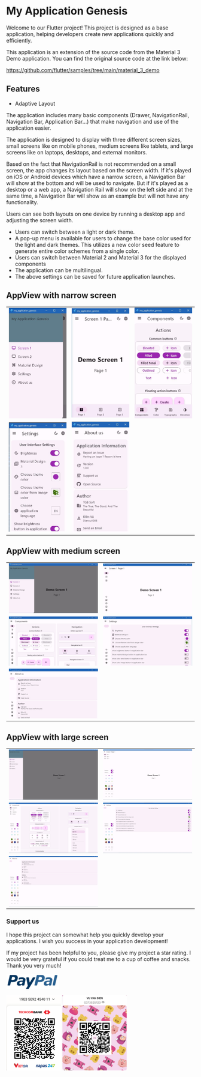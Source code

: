 # My Application Genesis
Welcome to our Flutter project! This project is designed as a base application, helping developers create new applications quickly and efficiently.

This application is an extension of the source code from the Material 3 Demo application. You can find the original source code at the link below:

https://github.com/flutter/samples/tree/main/material_3_demo


## Features
* Adaptive Layout

The application includes many basic components (Drawer, NavigationRail, Navigation Bar, Application Bar…) that make navigation and use of the application easier.

The application is designed to display with three different screen sizes, small screens like on mobile phones, medium screens like tablets, and large screens like on laptops, desktops, and external monitors.

Based on the fact that NavigationRail is not recommended on a small screen, the app changes its layout based on the screen width. If it's played on iOS or Android devices which have a narrow screen, a Navigation Bar will show at the bottom and will be used to navigate. But if it's played as a desktop or a web app, a Navigation Rail will show on the left side and at the same time, a Navigation Bar will show as an example but will not have any functionality.

Users can see both layouts on one device by running a desktop app and adjusting the screen width.

* Users can switch between a light or dark theme.
* A pop-up menu is available for users to change the base color used for the light and dark themes. This utilizes a new color seed feature to generate entire color schemes from a single color.
* Users can switch between Material 2 and Material 3 for the displayed components
* The application can be multilingual.
* The above settings can be saved for future application launches.


## AppView with narrow screen

<div style="text-align: center">
    <table>
        <tr>
            <td style="text-align: center">
                <a href="./media res/narrow_screen_drawer.jpg">
                    <img src="./media res/narrow_screen_drawer.jpg" width="200"/>
                </a>
            </td>            
            <td style="text-align: center">
                <a href="./media res/narrow_screen1_page1.jpg">
                    <img src="./media res/narrow_screen1_page1.jpg" width="200"/>
                </a>
            </td>
            <td style="text-align: center">
                <a href="./media res/narrow_screen_material_design_components.jpg">
                    <img src="./media res/narrow_screen_material_design_components.jpg" width="200" />
                </a>
            </td>
        </tr>
        <tr>
            <td style="text-align: center">
                <a href="./media res/narrow_screen_settings.jpg">
                    <img src="./media res/narrow_screen_settings.jpg" width="200"/>
                </a>
            </td>            
            <td style="text-align: center">
                <a href="./media res/narrow_screen_about_us.jpg">
                    <img src="./media res/narrow_screen_about_us.jpg" width="200"/>
                </a>
            </td>
        </tr>
    </table>
</div>

## AppView with medium screen

<div style="text-align: center">
    <table>
        <tr>
            <td style="text-align: center">
                <a href="./media res/medium_screen_drawer.jpg">
                    <img src="./media res/medium_screen_drawer.jpg" width="300"/>
                </a>
            </td>            
            <td style="text-align: center">
                <a href="./media res/medium_screen1_page1.jpg">
                    <img src="./media res/medium_screen1_page1.jpg" width="300"/>
                </a>
            </td>
        </tr>
        <tr>
            <td style="text-align: center">
                <a href="./media res/medium_screen_material_design_components.jpg">
                    <img src="./media res/medium_screen_material_design_components.jpg" width="300" />
                </a>
            </td>
            <td style="text-align: center">
                <a href="./media res/medium_screen_settings.jpg">
                    <img src="./media res/medium_screen_settings.jpg" width="300"/>
                </a>
            </td>            
        </tr>
        <tr>
            <td style="text-align: center">
                <a href="./media res/medium_screen_about_us.jpg">
                    <img src="./media res/medium_screen_about_us.jpg" width="300"/>
                </a>
            </td>
        </tr>
    </table>
</div>

## AppView with large screen

<div style="text-align: center">
    <table>
        <tr>
            <td style="text-align: center">
                <a href="./media res/large_screen_drawer.jpg">
                    <img src="./media res/large_screen_drawer.jpg" width="300"/>
                </a>
            </td>            
            <td style="text-align: center">
                <a href="./media res/large_screen1_page1.jpg">
                    <img src="./media res/large_screen1_page1.jpg" width="300"/>
                </a>
            </td>
        </tr>
        <tr>
            <td style="text-align: center">
                <a href="./media res/large_screen_material_design_components.jpg">
                    <img src="./media res/large_screen_material_design_components.jpg" width="300" />
                </a>
            </td>
            <td style="text-align: center">
                <a href="./media res/large_screen_settings.jpg">
                    <img src="./media res/large_screen_settings.jpg" width="300"/>
                </a>
            </td>            
        </tr>
        <tr>
            <td style="text-align: center">
                <a href="./media res/large_screen_about_us.jpg">
                    <img src="./media res/large_screen_about_us.jpg" width="300"/>
                </a>
            </td>
        </tr>
    </table>
</div>


### Support us
I hope this project can somewhat help you quickly develop your applications. I wish you success in your application development!

If my project has been helpful to you, please give my project a star rating. I would be very grateful if you could treat me to a cup of coffee and snacks. Thank you very much!

[<img src="./media res/paypal.jpg"
alt="Get it on Google Play" 
height="40">](https://www.paypal.me/dienvu1008)

<img src="./media res/techcombank.jpg" height="200" alt="My Time Manager" />

<img src="./media res/momo.jpg" height="200" alt="My Time Manager" />